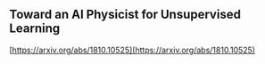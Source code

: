 ## Toward an AI Physicist for Unsupervised Learning
  
  [https://arxiv.org/abs/1810.10525](https://arxiv.org/abs/1810.10525)